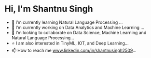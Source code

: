 # Hi, I'm Shantnu Singh

- 👀 I’m currently learning Natural Language Processing ...
- 🌱 I’m currently working on Data Analytics and Machine Learning ...
- 💞️ I’m looking to collaborate on Data Science, Machine Learning and Natural Language Processing...
- :star: I am also interested in TinyML, IOT, and Deep Learning...
- 📫 How to reach me  www.linkedin.com/in/shantnusingh2509...

<!---
Shantnu25/Shantnu25 is a ✨ special ✨ repository because its `README.md` (this file) appears on your GitHub profile.
You can click the Preview link to take a look at your changes.
--->
